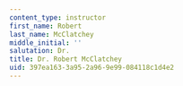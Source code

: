 ```yaml
---
content_type: instructor
first_name: Robert
last_name: McClatchey
middle_initial: ''
salutation: Dr.
title: Dr. Robert McClatchey
uid: 397ea163-3a95-2a96-9e99-084118c1d4e2
---
```

